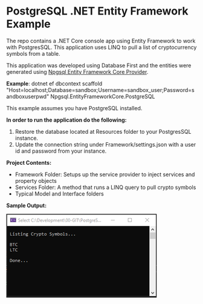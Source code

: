 # PostgreSQL .NET Entity Framework Example

The repo contains a .NET Core console app using Entity Framework to work with PostgresSQL.  This application uses LINQ to pull a list of cryptocurrency symbols from a table. 

This application was developed using Database First and the entities were generated using [Npgsql Entity Framework Core Provider](https://www.npgsql.org/efcore/).

**Example**: dotnet ef dbcontext scaffold "Host=localhost;Database=sandbox;Username=sandbox_user;Password=sandboxuserpwd" Npgsql.EntityFrameworkCore.PostgreSQL

This example assumes you have PostgreSQL installed. 

**In order to run the application do the following:**

1. Restore the database located at Resources folder to your PostgresSQL instance.
2. Update the connection string under Framework/settings.json with a user id and password from your instance. 

**Project Contents:**

- Framework Folder: Setups up the service provider to inject services and property objects
- Services Folder:  A method that runs a LINQ query to pull crypto symbols
- Typical Model and Interface folders

**Sample Output:**

![](https://github.com/RegencySoftware/PostgreSQLEntityFramework/blob/main/PostgresSQLTest/Resources/ScreenShot.png?raw=true)